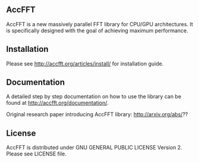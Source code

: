 ## AccFFT

AccFFT is a new massively parallel FFT library for CPU/GPU architectures.
It is specifically designed with the goal of achieving maximum performance.

## Installation

Please see http://accfft.org/articles/install/ for installation guide.

## Documentation
A detailed step by step documentation on how to use the library
can be found at http://accfft.org/documentation/.

Original research paper introducing AccFFT library:
http://arxiv.org/abs/??

## License
AccFFT is distributed under GNU GENERAL PUBLIC LICENSE Version 2.
Please see LICENSE file.

